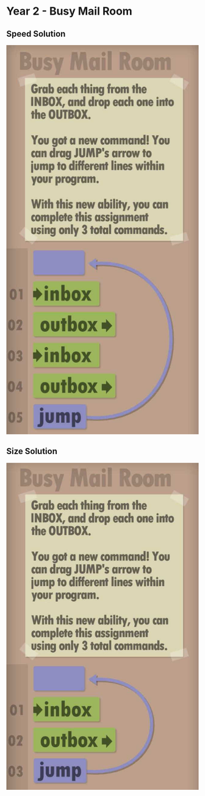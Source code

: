 # Year 2 - Busy Mail Room

## Speed Solution
![Solution for speed](speedSolution.JPEG "Speed Solution")

## Size Solution
![Solution for size](sizeSolution.JPEG "Size Solution")